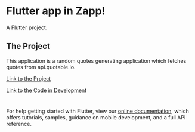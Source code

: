 # Flutter app in Zapp!

A Flutter project.

## The Project

This application is a random quotes generating application which fetches quotes from api.quotable.io.

[Link to the Project](https://zf1k06wyf1l0.zapp.page/#/)

[Link to the Code in Development](https://zf1k06wyf1l0.zapp.page/#/)

#

For help getting started with Flutter, view our
[online documentation](https://flutter.dev/docs), which offers tutorials,
samples, guidance on mobile development, and a full API reference.
